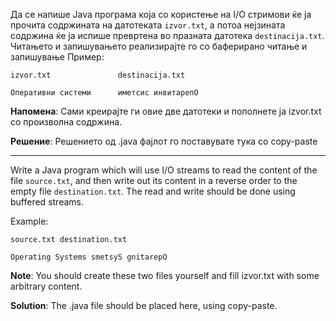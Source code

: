 Да се напише Java програма која со користење на I/O стримови ќе ја прочита содржината на датотеката `izvor.txt`, а потоа
нејзината содржина ќе ја испише превртена во празната датотека `destinacija.txt`. Читањето и запишувањето реализирајте
го со баферирано читање и запишување Пример:

```
izvor.txt               destinacija.txt

Оперативни системи      иметсис инвитарепО
```

**Напомена**: Сами креирајте ги овие две датотеки и пополнете ја izvor.txt со произволна содржина.

**Решение**: Решението од .java фајлот го поставувате тука со copy-paste

---
Write a Java program which will use I/O streams to read the content of the file `source.txt`, and then write out its
content in a reverse order to the empty file `destination.txt`. The read and write should be done using buffered
streams.

Example:

```
source.txt destination.txt

Operating Systems smetsyS gnitarepO
```

**Note**: You should create these two files yourself and fill izvor.txt with some arbitrary content.

**Solution**: The .java file should be placed here, using copy-paste.